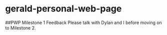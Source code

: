 # gerald-personal-web-page

##PWP Milestone 1 Feedback
Please talk with Dylan and I before moving on to Milestone 2.
